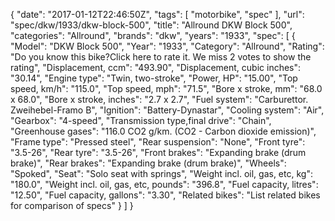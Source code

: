 {
    "date": "2017-01-12T22:46:50Z",
    "tags": [
        "motorbike",
        "spec"
    ],
    "url": "spec\/dkw\/1933\/dkw-block-500",
    "title": "Allround DKW Block 500",
    "categories": "Allround",
    "brands": "dkw",
    "years": "1933",
    "spec": [
        {
            "Model": "DKW Block 500",
            "Year": "1933",
            "Category": "Allround",
            "Rating": "Do you know this bike?Click here to rate it. We miss 2 votes to show the rating",
            "Displacement, ccm": "493.90",
            "Displacement, cubic inches": "30.14",
            "Engine type": "Twin, two-stroke",
            "Power, HP": "15.00",
            "Top speed, km\/h": "115.0",
            "Top speed, mph": "71.5",
            "Bore x stroke, mm": "68.0 x 68.0",
            "Bore x stroke, inches": "2.7 x 2.7",
            "Fuel system": "Carburettor. Zweihebel-Framo B",
            "Ignition": "Battery-Dynastar",
            "Cooling system": "Air",
            "Gearbox": "4-speed",
            "Transmission type,final drive": "Chain",
            "Greenhouse gases": "116.0 CO2 g\/km. (CO2 - Carbon dioxide emission)",
            "Frame type": "Pressed steel",
            "Rear suspension": "None",
            "Front tyre": "3.5-26",
            "Rear tyre": "3.5-26",
            "Front brakes": "Expanding brake (drum brake)",
            "Rear brakes": "Expanding brake (drum brake)",
            "Wheels": "Spoked",
            "Seat": "Solo seat with springs",
            "Weight incl. oil, gas, etc, kg": "180.0",
            "Weight incl. oil, gas, etc, pounds": "396.8",
            "Fuel capacity, litres": "12.50",
            "Fuel capacity, gallons": "3.30",
            "Related bikes": "List related bikes for comparison of specs"
        }
    ]
}